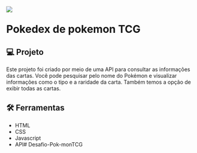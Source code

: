 <h1>
    <img src='https://upload.wikimedia.org/wikipedia/commons/thumb/1/1a/Pok%C3%A9mon_Trading_Card_Game_logo.svg/1200px-Pok%C3%A9mon_Trading_Card_Game_logo.svg.png'>
    <p>Pokedex de pokemon TCG</p>
</h1>

## 💻 Projeto

Este projeto foi criado por meio de uma API para consultar as informações das cartas. Você pode pesquisar pelo nome do Pokémon e visualizar informações como o tipo e a raridade da carta. Também temos a opção de exibir todas as cartas.

## 🛠 Ferramentas

- HTML
- CSS
- Javascript
- API#   D e s a f i o - P o k - m o n T C G  
 